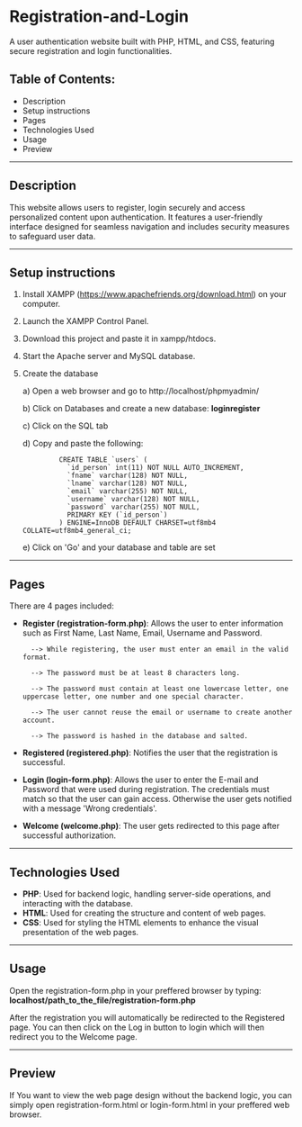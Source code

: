 # Registration-and-Login
A user authentication website built with PHP, HTML, and CSS, featuring secure registration and login functionalities.

## Table of Contents:
- Description
- Setup instructions
- Pages
- Technologies Used
- Usage
- Preview

---

## Description

This website allows users to register, login securely and access personalized content upon authentication. It features a user-friendly interface designed for seamless navigation and includes security measures to safeguard user data.

___

## Setup instructions
1. Install XAMPP (https://www.apachefriends.org/download.html) on your computer.
2. Launch the XAMPP Control Panel.
3. Download this project and paste it in xampp/htdocs.
4. Start the Apache server and MySQL database.
5. Create the database
   
   a) Open a web browser and go to http://localhost/phpmyadmin/
   
   b) Click on Databases and create a new database: **loginregister**
   
   c) Click on the SQL tab

   d) Copy and paste the following:
   
				CREATE TABLE `users` (
				  `id_person` int(11) NOT NULL AUTO_INCREMENT,
				  `fname` varchar(128) NOT NULL,
				  `lname` varchar(128) NOT NULL,
				  `email` varchar(255) NOT NULL,
				  `username` varchar(128) NOT NULL,
				  `password` varchar(255) NOT NULL,
				  PRIMARY KEY (`id_person`)
				) ENGINE=InnoDB DEFAULT CHARSET=utf8mb4 COLLATE=utf8mb4_general_ci;
   
    e) Click on 'Go' and your database and table are set

___

## Pages

There are 4 pages included:

- **Register (registration-form.php)**: Allows the user to enter information such as First Name, Last Name, Email, Username and Password.
  
  		--> While registering, the user must enter an email in the valid format.

		--> The password must be at least 8 characters long.
  
  		--> The password must contain at least one lowercase letter, one uppercase letter, one number and one special character.
  
  		--> The user cannot reuse the email or username to create another account.
  
  		--> The password is hashed in the database and salted.
  
- **Registered (registered.php)**: Notifies the user that the registration is successful.
- **Login (login-form.php)**: Allows the user to enter the E-mail and Password that were used during registration.
  		The credentials must match so that the user can gain access. Otherwise the user gets notified with a message 'Wrong credentials'.
- **Welcome (welcome.php)**: The user gets redirected to this page after successful authorization.

___

## Technologies Used
- **PHP**: Used for backend logic, handling server-side operations, and interacting with the database.
- **HTML**: Used for creating the structure and content of web pages.
- **CSS**: Used for styling the HTML elements to enhance the visual presentation of the web pages.

___

## Usage

Open the registration-form.php in your preffered browser by typing: **localhost/path_to_the_file/registration-form.php**

After the registration you will automatically be redirected to the Registered page. You can then click on the Log in button to login which will then redirect you to the Welcome page.

___

## Preview

If You want to view the web page design without the backend logic, you can simply open registration-form.html or login-form.html in your preffered web browser.
